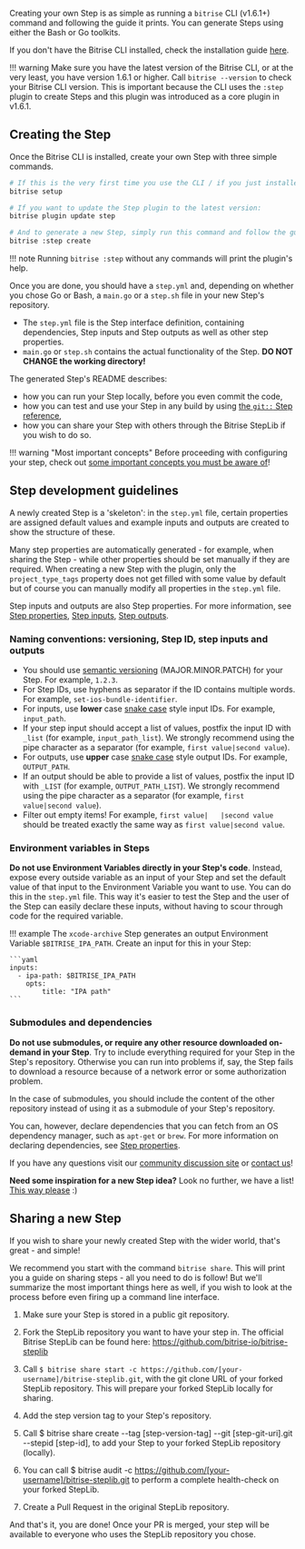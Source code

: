 Creating your own Step is as simple as running a `bitrise` CLI (v1.6.1+) command and following the guide it prints. You can generate Steps using either the Bash or Go toolkits.

If you don't have the Bitrise CLI installed, check the installation guide [here](/bitrise-cli/installation/).

!!! warning
    Make sure you have the latest version of the Bitrise CLI, or at the very least, you have version 1.6.1 or higher. Call `bitrise --version` to check your Bitrise CLI version. This is important because the CLI uses the `:step` plugin to create Steps and this plugin was introduced as a core plugin in v1.6.1.

## Creating the Step

Once the Bitrise CLI is installed, create your own Step with three simple commands.

``` bash
# If this is the very first time you use the CLI / if you just installed the CLI run this:
bitrise setup

# If you want to update the Step plugin to the latest version:
bitrise plugin update step

# And to generate a new Step, simply run this command and follow the guide it prints:
bitrise :step create
```

!!! note
    Running `bitrise :step` without any commands will print the plugin's help.

Once you are done, you should have a `step.yml` and, depending on whether you chose Go or Bash, a `main.go` or a `step.sh` file in your new Step's repository.

- The `step.yml` file is the Step interface definition, containing dependencies, Step inputs and Step outputs as well as other step properties.
- `main.go` or `step.sh` contains the actual functionality of the Step. __DO NOT CHANGE the working directory!__

The generated Step's README describes:

- how you can run your Step locally, before you even commit the code,
- how you can test and use your Step in any build by using [the `git::` Step reference](/bitrise-cli/steps/#special-Step-sources),
- how you can share your Step with others through the Bitrise StepLib if you wish to do so.

!!! warning "Most important concepts"
    Before proceeding with configuring your step, check out [some important concepts you must be aware of](/bitrise-cli/most-important-concepts.md)!

## Step development guidelines

A newly created Step is a 'skeleton': in the `step.yml` file, certain properties are assigned default values and example inputs and outputs are created to show the structure of these.

Many step properties are automatically generated - for example, when sharing the Step - while other properties should be set manually if they are required. When creating a new Step with the plugin, only the `project_type_tags` property does not get filled with some value by default but of course you can manually modify all properties in the `step.yml` file.

Step inputs and outputs are also Step properties. For more information, see [Step properties](/bitrise-cli/step-properties), [Step inputs](/bitrise-cli/step-inputs), [Step outputs](/bitrise-cli/step-outputs).

### Naming conventions: versioning, Step ID, step inputs and outputs

- You should use [semantic versioning](https://semver.org/) (MAJOR.MINOR.PATCH) for your Step. For example, `1.2.3`.
- For Step IDs, use hyphens as separator if the ID contains multiple words. For example, `set-ios-bundle-identifier`.
- For inputs, use __lower__ case [snake case](https://en.wikipedia.org/wiki/Snake_case) style input IDs. For example, `input_path`.
- If your step input should accept a list of values, postfix the input ID with `_list` (for example, `input_path_list`). We strongly recommend using the pipe character as a separator (for example, `first value|second value`).
- For outputs, use __upper__ case [snake case](https://en.wikipedia.org/wiki/Snake_case) style output IDs. For example, `OUTPUT_PATH`.
- If an output should be able to provide a list of values, postfix the input ID with `_LIST` (for example, `OUTPUT_PATH_LIST`). We strongly recommend using the pipe character as a separator (for example, `first value|second value`).
- Filter out empty items! For example, `first value|   |second value` should be treated exactly the same way as `first value|second value`.

### Environment variables in Steps

__Do not use Environment Variables directly in your Step's code__. Instead, expose every outside variable as an input of your Step and set the default value of that input to the Environment Variable you want to use. You can do this in the `step.yml` file. This way it's easier to test the Step and the user of the Step can easily declare these inputs, without having to scour through code for the required variable.

!!! example
    The `xcode-archive` Step generates an output Environment Variable `$BITRISE_IPA_PATH`. Create an input for this in your Step:

    ```yaml
    inputs:
      - ipa-path: $BITRISE_IPA_PATH
        opts:
            title: "IPA path"
    ```

### Submodules and dependencies

__Do not use submodules, or require any other resource downloaded on-demand in your Step__. Try to include everything required for your Step in the Step's repository. Otherwise you can run into problems if, say, the Step fails to download a resource because of a network error or some authorization problem.

In the case of submodules, you should include the content of the other repository instead of using it as a submodule of your Step's repository.

You can, however, declare dependencies that you can fetch from an OS dependency manager, such as `apt-get` or `brew`. For more information on declaring dependencies, see [Step properties](/bitrise-cli/step-properties).

If you have any questions visit our [community discussion site](https://discuss.bitrise.io/) or [contact us](https://www.bitrise.io/contact)!

**Need some inspiration for a new Step idea?** Look no further, we have a list! [This way please](https://discuss.bitrise.io/search?q=tags%3Acontrib-this-feature%20tag%3AStep) :)

## Sharing a new Step

If you wish to share your newly created Step with the wider world, that's great - and simple!

We recommend you start with the command `bitrise share`. This will print you a guide on sharing steps - all you need to do is follow! But we'll summarize the most important things here as well, if you wish to look at the process before even firing up a command line interface.

1. Make sure your Step is stored in a public git repository.

1. Fork the StepLib repository you want to have your step in. The official Bitrise StepLib can be found here: https://github.com/bitrise-io/bitrise-steplib

1.  Call `$ bitrise share start -c https://github.com/[your-username]/bitrise-steplib.git`, with the git clone URL of your forked StepLib repository. This will prepare your forked StepLib locally for sharing.

1. Add the step version tag to your Step's repository.

1. Call $ bitrise share create --tag [step-version-tag] --git [step-git-uri].git --stepid [step-id],
to add your Step to your forked StepLib repository (locally).

1. You can call $ bitrise audit -c https://github.com/[your-username]/bitrise-steplib.git
to perform a complete health-check on your forked StepLib.

1. Create a Pull Request in the original StepLib repository.

And that's it, you are done! Once your PR is merged, your step will be available to everyone who uses the StepLib repository you chose.
